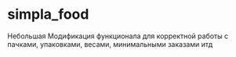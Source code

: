 # simpla_food
Небольшая Модификация функционала для корректной работы с пачками, упаковками, весами, минимальными заказами итд
